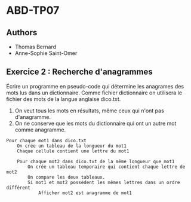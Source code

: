# ABD-TP07

Authors
-------

- Thomas Bernard
- Anne-Sophie Saint-Omer



Exercice 2 : Recherche d'anagrammes
------------------------------------

Écrire un programme en pseudo-code qui détermine les anagrames des mots lus dans un dictionnaire. Comme fichier dictionnaire on utilisera le fichier des mots de la langue anglaise dico.txt.

1. On veut tous les mots en résultats, même ceux qui n'ont pas d'anagramme.
2. On ne conserve que les mots du dictionnaire qui ont un autre mot comme anagramme.

```
Pour chaque mot1 dans dico.txt
    On crée un tableau de la longueur du mot1
    Chaque cellule contient une lettre du mot1
    
    Pour chaque mot2 dans dico.txt de la même longueur que mot1
        On crée un tableau temporaire qui contient chaque lettre de mot2
        On compare les deux tableaux.
        Si mot1 et mot2 possèdent les mêmes lettres dans un ordre différent
            Afficher mot2 est anagramme de mot1
```
                
